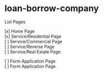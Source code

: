 # loan-borrow-company

List Pages

[x] Home Page <br />
[x] Service/Residential Page <br />
[ ] Service/Commercial Page <br />
[ ] Service/Reverse Page <br />
[ ] Service/Real Estate Page <br />

[ ] Form Application Page <br />
[ ] Form Application Page <br />
